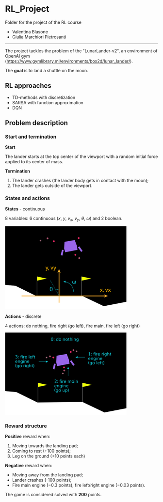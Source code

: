# RL_Project
Folder for the project of the RL course

- Valentina Blasone
- Giulia Marchiori Pietrosanti

______________________________

The project tackles the problem of the "LunarLander-v2", an environment of OpenAI gym (https://www.gymlibrary.ml/environments/box2d/lunar_lander/). 

The **goal** is to land a shuttle on the moon.

## RL approaches

- TD-methods with discretization
- SARSA with function approximation
- DQN

## Problem description

### Start and termination
**Start**

The lander starts at the top center of the viewport with a random initial force applied to its center of mass.

**Termination**
1. The lander crashes (the lander body gets in contact with the moon);
2. The lander gets outside of the viewport.

### States and actions
**States** - continuous

8 variables: 6 continuous ($x$, $y$, $v_x$, $v_y$, $\theta$, $\omega$) and 2 boolean.

<img src="https://github.com/GiuliaMP/RL_Project/blob/main/Images/states.png" width="400">

**Actions** - discrete

4 actions: do nothing, fire right (go left), fire main, fire left (go right)

<img src="https://github.com/GiuliaMP/RL_Project/blob/main/Images/actions.png" width="400">

### Reward structure
  
**Positive** reward when:
1. Moving towards the landing pad;
2. Coming to rest (+100 points);
3. Leg on the ground (+10 points each)

**Negative** reward when:
- Moving away from the landing pad;
- Lander crashes (-100 points);
- Fire main engine ($-0.3$ points), fire left/right engine ($-0.03$ points).

The game is considered solved with **200** points.


